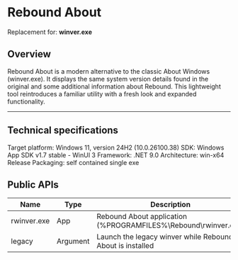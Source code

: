 # Rebound About

Replacement for: **winver.exe**

## Overview

Rebound About is a modern alternative to the classic About Windows (winver.exe). It displays the same system version details found in the original and some additional information about Rebound. This lightweight tool reintroduces a familiar utility with a fresh look and expanded functionality.

---

## Technical specifications

Target platform: Windows 11, version 24H2 (10.0.26100.38)
SDK: Windows App SDK v1.7 stable - WinUI 3
Framework: .NET 9.0
Architecture: win-x64 Release
Packaging: self contained single exe

## Public APIs

| Name | Type | Description |
|------|------|-------------|
| rwinver.exe | App | Rebound About application (%PROGRAMFILES%\Rebound\rwinver.exe) |
| legacy | Argument | Launch the legacy winver while Rebound About is installed |
